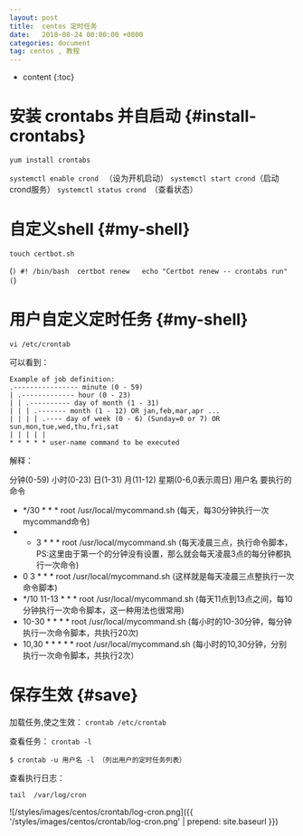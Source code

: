 ```yaml
---
layout: post
title:  centos 定时任务
date:   2018-08-24 00:00:00 +0800
categories: document
tag: centos , 教程
---
```


* content
{:toc}


安装 crontabs 并自启动			{#install-crontabs}
===

`yum install crontabs `

`systemctl enable crond ` （设为开机启动）
`systemctl start crond`（启动crond服务） 
`systemctl status crond `（查看状态） 


自定义shell		{#my-shell}
===

`touch certbot.sh`

(```)
    #! /bin/bash 
    certbot renew  
    echo "Certbot renew -- crontabs run"
(```)


用户自定义定时任务	{#my-shell}
===

`vi /etc/crontab `

可以看到： 

    Example of job definition: 
    .---------------- minute (0 - 59) 
    | .------------- hour (0 - 23) 
    | | .---------- day of month (1 - 31) 
    | | | .------- month (1 - 12) OR jan,feb,mar,apr ... 
    | | | | .---- day of week (0 - 6) (Sunday=0 or 7) OR sun,mon,tue,wed,thu,fri,sat 
    | | | | | 
    * * * * * user-name command to be executed 
    

解释： 

分钟(0-59) 小时(0-23) 日(1-31) 月(11-12) 星期(0-6,0表示周日) 用户名 要执行的命令
+   */30 * * * root /usr/local/mycommand.sh (每天，每30分钟执行一次 mycommand命令)
+	* 3 * * * root /usr/local/mycommand.sh (每天凌晨三点，执行命令脚本，PS:这里由于第一个的分钟没有设置，那么就会每天凌晨3点的每分钟都执行一次命令)
+	0 3 * * * root /usr/local/mycommand.sh (这样就是每天凌晨三点整执行一次命令脚本)
+	*/10 11-13 * * * root /usr/local/mycommand.sh (每天11点到13点之间，每10分钟执行一次命令脚本，这一种用法也很常用)
+	10-30 * * * * root /usr/local/mycommand.sh (每小时的10-30分钟，每分钟执行一次命令脚本，共执行20次)
+	10,30 * * * * * root /usr/local/mycommand.sh (每小时的10,30分钟，分别执行一次命令脚本，共执行2次）


保存生效	{#save}
===

加载任务,使之生效：
`crontab /etc/crontab`

查看任务：
`crontab -l `

`$ crontab -u 用户名 -l （列出用户的定时任务列表）`

查看执行日志：

`tail  /var/log/cron`

![/styles/images/centos/crontab/log-cron.png]({{ '/styles/images/centos/crontab/log-cron.png' | prepend: site.baseurl  }})
